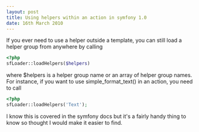 ```yaml
---
layout: post
title: Using helpers within an action in symfony 1.0
date: 16th March 2010
---
```


If you ever need to use a helper outside a template, you can still load a helper group from anywhere by calling

```php
<?php
sfLoader::loadHelpers($helpers)
```

where $helpers is a helper group name or an array of helper group names.
For instance, if you want to use simple_format_text() in an action, you need to call

```php
<?php
sfLoader::loadHelpers('Text');
```

I know this is covered in the symfony docs but it's a fairly handy thing to know so thought I would make it easier to find.
